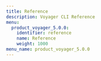 ```yaml
---
title: Reference
description: Voyager CLI Reference
menu:
  product_voyager_5.0.0:
    identifier: reference
    name: Reference
    weight: 1000
menu_name: product_voyager_5.0.0
---
```


